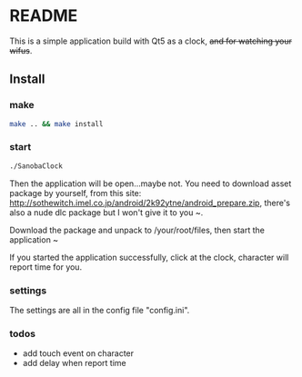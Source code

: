 # README

This is a simple application build with Qt5 as a clock, <s>and for watching your wifus</s>.

## Install

### make

```bash
make .. && make install
```

### start

```bash
./SanobaClock
```

Then the application will be open...maybe not.
You need to download asset package by yourself, from this site: http://sothewitch.imel.co.jp/android/2k92ytne/android_prepare.zip, there's also a nude dlc package but I won't give it to you ~.

Download the package and unpack to /your/root/files, then start the application ~

If you started the application successfully, click at the clock, character will report time for you.

### settings

The settings are all in the config file "config.ini".

### todos

- add touch event on character
- add delay when report time